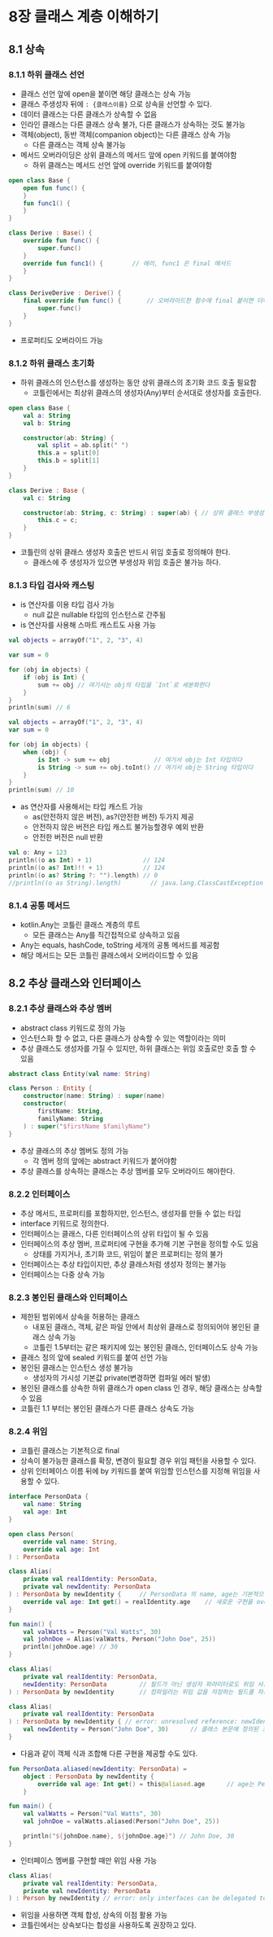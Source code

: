# 8장 클래스 계층 이해하기

## 8.1 상속

### 8.1.1 하위 클래스 선언

* 클래스 선언 앞에 open을 붙이면 해당 클래스는 상속 가능
* 클래스 주생성자 뒤에 `: {클래스이름}` 으로 상속을 선언할 수 있다.
* 데이터 클래스는 다른 클래스가 상속할 수 없음
* 인라인 클래스는 다른 클래스 상속 불가, 다른 클래스가 상속하는 것도 불가능
* 객체(object), 동반 객체(companion object)는 다른 클래스 상속 가능
    * 다른 클래스는 객체 상속 불가능
* 메서드 오버라이딩은 상위 클래스의 메서드 앞에 open 키워드를 붙여야함
    * 하위 클래스는 메서드 선언 앞에 override 키워드를 붙여야함

```kotlin
open class Base {
    open fun func() {
    }
    fun func1() {
    }
}

class Derive : Base() {
    override fun func() {
        super.func()
    }
    override fun func1() {        // 에러, func1 은 final 메서드
    }
}

class DeriveDerive : Derive() {
    final override fun func() {       // 오버라이드한 함수에 final 붙이면 더이상 오버라이딩 불가능
        super.func()
    }
}
```

* 프로퍼티도 오버라이드 가능

### 8.1.2 하위 클래스 초기화

* 하위 클래스의 인스턴스를 생성하는 동안 상위 클래스의 초기화 코드 호출 필요함
    * 코틀린에서는 최상위 클래스의 생성자(Any)부터 순서대로 생성자를 호출한다.

```kotlin
open class Base {
    val a: String
    val b: String

    constructor(ab: String) {
        val split = ab.split(" ")
        this.a = split[0]
        this.b = split[1]
    }
}

class Derive : Base {
    val c: String

    constructor(ab: String, c: String) : super(ab) { // 상위 클래스 부생성자 호출
        this.c = c;
    }
}
```

* 코틀린의 상위 클래스 생성자 호출은 반드시 위임 호출로 정의해야 한다.
    * 클래스에 주 생성자가 있으면 부생성자 위임 호출은 불가능 하다.

### 8.1.3 타입 검사와 캐스팅

* is 연산자를 이용 타입 검사 가능
    * null 값은 nullable 타입의 인스턴스로 간주됨
* is 연산자를 사용해 스마트 캐스트도 사용 가능

```kotlin
val objects = arrayOf("1", 2, "3", 4)

var sum = 0

for (obj in objects) {
    if (obj is Int) {
        sum += obj // 여기서는 obj의 타입을 `Int`로 세분화한다
    }
}
println(sum) // 6
```

```kotlin
val objects = arrayOf("1", 2, "3", 4)
var sum = 0

for (obj in objects) {
    when (obj) {
        is Int -> sum += obj            // 여기서 obj는 Int 타입이다
        is String -> sum += obj.toInt() // 여기서 obj는 String 타입이다
    }
}
println(sum) // 10
```

* as 연산자를 사용해서는 타입 캐스트 가능
    * as(안전하지 않은 버전), as?(안전한 버전) 두가지 제공
    * 안전하지 않은 버전은 타입 캐스트 불가능할경우 예외 반환
    * 안전한 버전은 null 반환

```kotlin
val o: Any = 123
println((o as Int) + 1)              // 124
println((o as? Int)!! + 1)           // 124
println((o as? String ?: "").length) // 0
//println((o as String).length)        // java.lang.ClassCastException
```

### 8.1.4 공통 메서드

* kotlin.Any는 코틀린 클래스 계층의 루트
    * 모든 클래스는 Any를 직간접적으로 상속하고 있음
* Any는 equals, hashCode, toString 세개의 공통 메서드를 제공함
* 해당 메서드는 모든 코틀린 클래스에서 오버라이드할 수 있음

## 8.2 추상 클래스와 인터페이스

### 8.2.1 추상 클래스와 추상 멤버

* abstract class 키워드로 정의 가능
* 인스턴스화 할 수 없고, 다른 클래스가 상속할 수 있는 역할이라는 의미
* 추상 클래스도 생성자를 가질 수 있지만, 하위 클래스는 위임 호출로만 호출 할 수 있음

```kotlin
abstract class Entity(val name: String)

class Person : Entity {
    constructor(name: String) : super(name)
    constructor(
        firstName: String,
        familyName: String
    ) : super("$firstName $familyName")
}
```

* 추상 클래스의 추상 멤버도 정의 가능
    * 각 멤버 정의 앞에는 abstract 키워드가 붙어야함
* 추상 클래스를 상속하는 클래스는 추상 멤버를 모두 오버라이드 해야한다.

### 8.2.2 인터페이스

* 추상 메서드, 프로퍼티를 포함하지만, 인스턴스, 생성자를 만들 수 없는 타입
* interface 키워드로 정의한다.
* 인터페이스는 클래스, 다른 인터페이스의 상위 타입이 될 수 있음
* 인터페이스의 추상 멤버, 프로퍼티에 구현을 추가해 기본 구현을 정의할 수도 있음
    * 상태를 가지거나, 초기화 코드, 위임이 붙은 프로퍼티는 정의 불가
* 인터페이스는 추상 타입이지만, 추상 클래스처럼 생성자 정의는 불가능
* 인터페이스는 다중 상속 가능

### 8.2.3 봉인된 클래스와 인터페이스

* 제한된 범위에서 상속을 허용하는 클래스
    * 내포된 클래스, 객체, 같은 파일 안에서 최상위 클래스로 정의되어야 봉인된 클래스 상속 가능
    * 코틀린 1.5부터는 같은 패키지에 있는 봉인된 클래스, 인터페이스도 상속 가능
* 클래스 정의 앞에 sealed 키워드를 붙여 선언 가능
* 봉인된 클래스는 인스턴스 생성 불가능
    * 생성자의 가시성 기본값 private(변경하면 컴파일 에러 발생)
* 봉인된 클래스를 상속한 하위 클래스가 open class 인 경우, 해당 클래스는 상속할 수 있음
* 코틀린 1.1 부터는 봉인된 클래스가 다른 클래스 상속도 가능

### 8.2.4 위임

* 코틀린 클래스는 기본적으로 final
* 상속이 불가능한 클래스를 확장, 변경이 필요할 경우 위임 패턴을 사용할 수 있다.
* 상위 인터페이스 이름 뒤에 by 키워드를 붙여 위임할 인스턴스를 지정해 위임을 사용할 수 있다.

```kotlin
interface PersonData {
    val name: String
    val age: Int
}

open class Person(
    override val name: String,
    override val age: Int
) : PersonData

class Alias(
    private val realIdentity: PersonData,
    private val newIdentity: PersonData
) : PersonData by newIdentity {     // PersonData 의 name, age는 기본적으로 newIdentity의 구현을 따라간다.
    override val age: Int get() = realIdentity.age    // 새로운 구현을 override할 수 있다.
}

fun main() {
    val valWatts = Person("Val Watts", 30)
    val johnDoe = Alias(valWatts, Person("John Doe", 25))
    println(johnDoe.age) // 30
}
```

```kotlin
class Alias(
    private val realIdentity: PersonData,
    newIdentity: PersonData         // 필드가 아닌 생성자 파라미터로도 위임 사용가능
) : PersonData by newIdentity       // 컴파일러는 위임 값을 저장하는 필드를 자동으로 생성함
```

```kotlin
class Alias(
    private val realIdentity: PersonData
) : PersonData by newIdentity { // error: unresolved reference: newIdentity
    val newIdentity = Person("John Doe", 30)      // 클래스 본문에 정의된 프로퍼티는 위임 사용 불가
}
```

* 다음과 같이 객체 식과 조합해 다른 구현을 제공할 수도 있다.

```kotlin
fun PersonData.aliased(newIdentity: PersonData) =
    object : PersonData by newIdentity {
        override val age: Int get() = this@aliased.age      // age는 PersonData의 수신 객체의 age 반환
    }

fun main() {
    val valWatts = Person("Val Watts", 30)
    val johnDoe = valWatts.aliased(Person("John Doe", 25))

    println("${johnDoe.name}, ${johnDoe.age}") // John Doe, 30
}
```

* 인터페이스 멤버를 구현할 때만 위임 사용 가능

```kotlin
class Alias(
    private val realIdentity: PersonData,
    private val newIdentity: PersonData
) : Person by newIdentity // error: only interfaces can be delegated to

```

* 위임을 사용하면 객체 합성, 상속의 이점 활용 가능
* 코틀린에서는 상속보다는 합성을 사용하도록 권장하고 있다.
